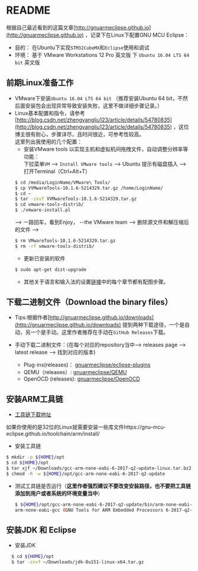 # README

  根据自己最近看到的这篇文章[http://gnuarmeclipse.github.io](http://gnuarmeclipse.github.io) ，记录下在Linux下配置GNU MCU Eclipse：<br>
  
  * 目的： 在Ubuntu下实现`STM32CubeMX`和`Eclipse`使用和调试
  * 环境： 基于 VMware Workstations 12 Pro 英文版 下 `Ubuntu 16.04 LTS 64 bit` 英文版
  
## 前期Linux准备工作
  * VMware下安装`Ubuntu 16.04 LTS 64 bit` （推荐安装Ubuntu 64 bit，不然后面安装包会出现异常导致安装失败，这里不做详细步骤记录。）
  * Linux基本配置和指令，请参考[http://blog.csdn.net/zhengyangliu123/article/details/54780835](http://blog.csdn.net/zhengyangliu123/article/details/54780835) ，这位博主很有耐心，步骤详尽，且时间很近，可参考性较高。<br>
  这里列出我使用的几个配置：<br>
    * 安装VMware tools 以实现主机和虚拟机间拖拽文件，自动调整分辨率等功能：<br>
    下拉菜单`VM` --> `Install VMware tools` --> Ubuntu 提示有磁盘插入 --> 打开Terminal（Ctrl+Alt+T）
    ```Bash
    $ cd /media/LoginName/VMware\ Tools/
    $ cp VVMwareTools-10.1.6-5214329.tar.gz /home/LoginName/
    $ cd ~
    $ tar -zxvf VVMwareTools-10.1.6-5214329.tar.gz
    $ cd vmware-tools-distrib/
    $ ./vmware-install.pl
    ```
    --> 一路回车，看到Enjoy， --the VMware team --> 删除源文件和解压缩后的文件 -->
    ```Bash
    $ rm VMwareTools-10.1.6-5214329.tar.gz
    $ rm -rf vmware-tools-distrib/
    ```
    * 更新已安装的软件
    ```Bash
    $ sudo apt-get dist-upgrade
    ```
    * 其他关于语言和输入法的设置[链接](http://blog.csdn.net/zhengyangliu123/article/details/54780835)中的每个章节都有配图步骤。
    
## 下载二进制文件（Download the binary files）

* Tips:根据作者[http://gnuarmeclipse.github.io/downloads](http://gnuarmeclipse.github.io/downloads) 提到两种下载途径，一个是自动，另一个是手动。这里作者推荐在手动在`GitHub Releases`下载。

* 手动下载二进制文件：(在每个对应的repository当中--> releases page --> latest release --> 找到对应的版本)<br>
    * Plug-ins(releases)： [gnuarmeclipse/eclipse-plugins](https://github.com/gnu-mcu-eclipse/eclipse-plugins)
    * QEMU（releases）: [gnuarmeclipse/QEMU](https://github.com/gnu-mcu-eclipse/qemu)
    * OpenOCD (releases): [gnuarmeclipse/OpenOCD](https://github.com/gnu-mcu-eclipse/openocd)
    
## 安装ARM工具链
  * [工具链下载地址](https://developer.arm.com/open-source/gnu-toolchain/gnu-rm/downloads)
   
   如果你使用的是32位的Linux就需要安装一些库文件https://gnu-mcu-eclipse.github.io/toolchain/arm/install/
   
  * 安装工具链
   ```Bash
   $ mkdir -p ${HOME}/opt
   $ cd ${HOME}/opt
   $ tar xjf ~/Downloads/gcc-arm-none-eabi-6-2017-q2-update-linux.tar.bz2
   $ chmod -R -w ${HOME}/opt/gcc-arm-none-eabi-6-2017-q2-update
   ```
* 测试工具链是否运行（**这里作者强烈建议不要改变安装路径，也不要把工具链添加到用户或者系统的环境变量当中**）

   ```Bash
   $ ${HOME}/opt/gcc-arm-none-eabi-6-2017-q2-update/bin/arm-none-eabi-gcc --version
   arm-none-eabi-gcc (GNU Tools for ARM Embedded Processors 6-2017-q2-update) 6.3.1 20170620 (release) [ARM/embedded-6-branch     revision 249437]
   ```

## 安装JDK 和 Eclipse 

* 安装JDK 
```Bash
  $ cd ${HOME}/opt
  $ tar -zxvf ~/Downloads/jdk-8u151-linux-x64.tar.gz
```
   
 
  
    
    
    
  


